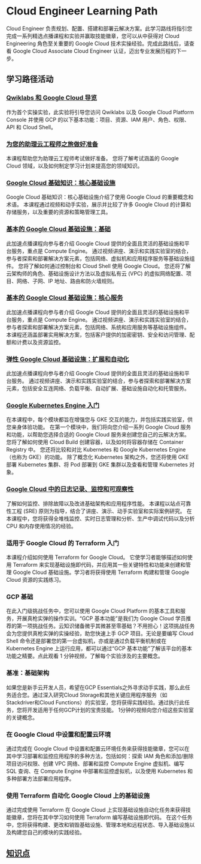 # Cloud Engineer Learning Path
Cloud Engineer 负责规划、配置、搭建和部署云解决方案。此学习路线将指引您完成一系列精选点播课程和实验并赢取技能徽章，您可以从中获得对 Cloud Engineering 角色至关重要的 Google Cloud 技术实操经验。完成此路线后，请查看 Google Cloud Associate Cloud Engineer 认证，迈出专业发展历程的下一步。

## 学习路径活动
### [Qwiklabs 和 Google Cloud 导览](../GoogleCloudComputingFoundations/CloudComputingFundamentals.md#qwiklabs-和-google-cloud-导览-gsp282)
作为首个实操实验，此实验将引导您访问 Qwiklabs 以及 Google Cloud Platform Console 并使用 GCP 的以下基本功能：项目、资源、IAM 用户、角色、权限、API 和 Cloud Shell。

### [为您的助理云工程师之旅做好准备](./PreparingYourAssociateCloudEngineer.md)
本课程帮助您为助理云工程师考试做好准备。 您将了解考试涵盖的 Google Cloud 领域，以及如何制定学习计划来提高您的领域知识。

### [Google Cloud 基础知识：核心基础设施](./GoogleCloudFundamentals_CoreInfrastructure.md)
Google Cloud 基础知识：核心基础设施介绍了使用 Google Cloud 的重要概念和术语。 本课程通过视频和动手实验，展示并比较了许多 Google Cloud 的计算和存储服务，以及重要的资源和策略管理工具。

### [基本的 Google Cloud 基础设施：基础](./EssentialGoogleCloudInfra_Foundation.md)
此加速点播课程向参与者介绍 Google Cloud 提供的全面且灵活的基础设施和平台服务，重点是 Compute Engine。 通过视频讲座、演示和实践实验室的结合，参与者探索和部署解决方案元素，包括网络、虚拟机和应用程序服务等基础设施组件。 您将了解如何通过控制台和 Cloud Shell 使用 Google Cloud。 您还将了解云架构师的角色、基础设施设计方法以及虚拟私有云 (VPC) 的虚拟网络配置、项目、网络、子网、IP 地址、路由和防火墙规则。

### [基本的 Google Cloud 基础设施：核心服务](./EssentialGoogleCloudInfra_CoreServices.md)
此加速点播课程向参与者介绍 Google Cloud 提供的全面且灵活的基础设施和平台服务，重点是 Compute Engine。 通过视频讲座、演示和实践实验室的结合，参与者探索和部署解决方案元素，包括网络、系统和应用服务等基础设施组件。 本课程还涵盖部署实用解决方案，包括客户提供的加密密钥、安全和访问管理、配额和计费以及资源监控。

### [弹性 Google Cloud 基础设施：扩展和自动化](./ElasticGoogleCloudInfra_ScalingAndAutomation.md)
此加速点播课程向参与者介绍 Google Cloud 提供的全面且灵活的基础设施和平台服务。 通过视频讲座、演示和实践实验室的结合，参与者探索和部署解决方案元素，包括安全互连网络、负载平衡、自动扩展、基础设施自动化和托管服务。

### [Google Kubernetes Engine 入门](./GettingStartedWithGKE.md)
在本课程中，每个模块都旨在增强您与 GKE 交互的能力，并包括实践实验室，供您亲身体验功能。 在第一个模块中，我们将向您介绍一系列 Google Cloud 服务和功能，以帮助您选择合适的 Google Cloud 服务来创建您自己的云解决方案。 您将了解如何使用 Cloud Build 创建容器，以及如何将容器存储在 Container Registry 中。 您还将比较和对比 Kubernetes 和 Google Kubernetes Engine（也称为 GKE）的功能。 除了概念化 Kubernetes 架构之外，您还将使用 GKE 部署 Kubernetes 集群、将 Pod 部署到 GKE 集群以及查看和管理 Kubernetes 对象。

### [Google Cloud 中的日志记录、监控和可观察性](./LoggingMonitoringObservabilityInGoogleCloud.md)
了解如何监控、排除故障以及改进基础架构和应用程序性能。 本课程以站点可靠性工程 (SRE) 原则为指导，结合了讲座、演示、动手实验室和实际案例研究。 在本课程中，您将获得全堆栈监控、实时日志管理和分析、生产中调试代码以及分析 CPU 和内存使用情况的经验。

### 适用于 Google Cloud 的 Terraform 入门
本课程介绍如何使用 Terraform for Google Cloud。 它使学习者能够描述如何使用 Terraform 来实现基础设施即代码，并应用其一些关键特性和功能来创建和管理 Google Cloud 基础设施。学习者将获得使用 Terraform 构建和管理 Google Cloud 资源的实践练习。

### GCP 基础
在此入门级挑战任务中，您可以使用 Google Cloud Platform 的基本工具和服务，开展真枪实弹的操作实训。“GCP 基本功能”是我们为 Google Cloud 学员推荐的第一项挑战任务。云知识储备微乎其微甚至零基础？不用担心！这项挑战任务会为您提供真枪实弹的实操经验，助您快速上手 GCP 项目。无论是要编写 Cloud Shell 命令还是部署您的第一台虚拟机，亦或是通过负载平衡机制或在 Kubernetes Engine 上运行应用，都可以通过“GCP 基本功能”了解该平台的基本功能之精要。点此观看 1 分钟视频，了解每个实验涉及的主要概念。

### 基准：基础架构
如果您是新手云开发人员，希望在GCP Essentials之外寻求动手实践，那么此任务适合您。通过深入研究Cloud Storage和其他关键应用程序服务（如Stackdriver和Cloud Functions）的实验室，您将获得实践经验。通过执行此任务，您将开发适用于任何GCP计划的宝贵技能。 1分钟的视频向您介绍这些实验室的关键概念。

### 在 Google Cloud 中设置和配置云环境
通过完成在 Google Cloud 中设置和配置云环境任务来获得技能徽章，您可以在其中学习部署和监控应用程序的多种方法，包括如何：探索 IAM 角色和添加/删除项目访问权限、创建 VPC 网络、部署和监控 Compute Engine 虚拟机、编写 SQL 查询、在 Compute Engine 中部署和监控虚拟机，以及使用 Kubernetes 和多种部署方法部署应用程序。

### 使用 Terraform 自动化 Google Cloud 上的基础设施
通过完成使用 Terraform 在 Google Cloud 上实现基础设施自动化任务来获得技能徽章，您将在其中学习如何使用 Terraform 编写基础设施即代码。 在这个任务中，您将获得构建、更改和销毁基础设施、管理本地和远程状态、导入基础设施以及构建您自己的模块的实践经验。

## [知识点](./KnowledgePoint.md)